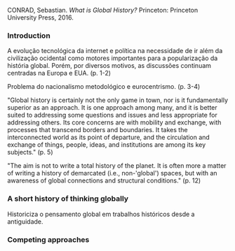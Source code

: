 CONRAD, Sebastian. _What is Global History?_ Princeton: Princeton University Press, 2016.

### Introduction
A evolução tecnológica da internet e política na necessidade de ir além da civilização ocidental como motores importantes para a popularização da história global. Porém, por diversos motivos, as discussões continuam centradas na Europa e EUA. (p. 1-2)

Problema do nacionalismo metodológico e eurocentrismo. (p. 3-4)

"Global history is certainly not the only game in town, nor is it fundamentally superior as an approach. It is one approach among many, and it is better suited to addressing some questions and issues and less appropriate for addressing others. Its core concerns are with mobility and exchange, with processes that transcend borders and boundaries. It takes the interconnected world as its point of departure, and the circulation and exchange of things, people, ideas, and institutions are among its key subjects." (p. 5)

"The aim is not to write a total history of the planet. It is often more a matter of writing a history of demarcated (i.e., non-'global') spaces, but with an awareness of global connections and structural conditions." (p. 12)

### A short history of thinking globally
Historiciza o pensamento global em trabalhos históricos desde a antiguidade.

### Competing approaches
<!--stackedit_data:
eyJoaXN0b3J5IjpbLTgyODczMjQ1LC0xODQ4NDI4MDg4XX0=
-->